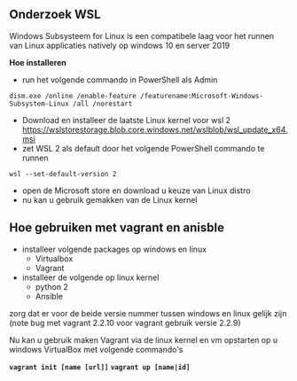 ## Onderzoek WSL
 Windows Subsysteem for Linux is een compatibele laag voor het runnen van Linux applicaties natively op windows 10 en server 2019

**Hoe installeren**
 - run het volgende commando in PowerShell als Admin
```
dism.exe /online /enable-feature /featurename:Microsoft-Windows-Subsystem-Linux /all /norestart

```
 - Download en installeer de laatste Linux kernel voor wsl 2 https://wslstorestorage.blob.core.windows.net/wslblob/wsl_update_x64.msi
 - zet WSL 2 als default door het volgende PowerShell commando te runnen
 ```
wsl --set-default-version 2

```
- open de Microsoft store en download u keuze van Linux distro
-  nu kan u gebruik gemakken van de Linux kernel

## Hoe gebruiken met vagrant en anisble

 - installeer volgende packages op windows en linux
	 - Virtualbox
	 - Vagrant
- installeer de volgende op linux kernel
	 - python 2
	 - Ansible

zorg dat er voor de beide versie nummer tussen windows en linux gelijk zijn
(note bug met vagrant 2.2.10 voor vagrant gebruik versie 2.2.9)

Nu kan u gebruik maken Vagrant via de linux kernel en vm opstarten op u windows VirtualBox met volgende commando's

**`vagrant init [name [url]]`**
**`vagrant up [name|id]`**
